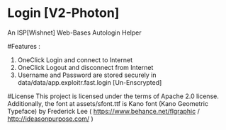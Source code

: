# Login [V2-Photon]
An ISP[Wishnet] Web-Bases Autologin Helper

#Features :
1. OneClick Login and connect to Internet
2. OneClick Logout and disconnect from Internet
3. Username and Password are stored securely in data/data/app.exploitr.fast.login [Un-Enscrypted]

#License
This project is licensed under the terms of Apache 2.0 license. Additionally, the font at assets/sfont.ttf is Kano font (Kano Geometric Typeface) by Frederick Lee ( https://www.behance.net/flgraphic / http://ideasonpurpose.com/ )


